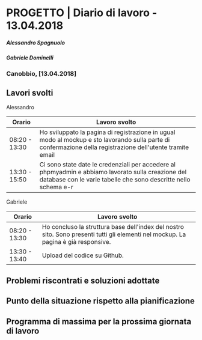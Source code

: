 # PROGETTO | Diario di lavoro - 13.04.2018
##### Alessandro Spagnuolo
##### Gabriele Dominelli
### Canobbio, [13.04.2018]

## Lavori svolti
Alessandro

|Orario        |Lavoro svolto                 |
|--------------|------------------------------|
|08:20 - 13:30 |Ho sviluppato la pagina di registrazione in ugual modo al mockup e sto lavorando sulla parte di confermazione della registrazione dell'utente tramite email|
|13:30 - 15:50 |Ci sono state date le credenziali per accedere al phpmyadmin e abbiamo lavorato sulla creazione del database con le varie tabelle che sono descritte nello schema e-r|

Gabriele

|Orario        |Lavoro svolto                 |
|--------------|------------------------------|
|08:20 - 13:30 |Ho concluso la struttura base dell'index del nostro sito. Sono presenti tutti gli elementi nel mockup. La pagina è già responsive.|
|13:30 - 13:40 |Upload del codice su Github.|



##  Problemi riscontrati e soluzioni adottate


##  Punto della situazione rispetto alla pianificazione


## Programma di massima per la prossima giornata di lavoro
